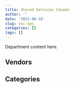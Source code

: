 ```yaml
---
title: Shared Services Canada
author: ''
date: '2022-08-18'
slug: ssc-spc
categories: []
tags: []
---
```


<script src="/rmarkdown-libs/htmlwidgets/htmlwidgets.js"></script>
<link href="/rmarkdown-libs/datatables-css/datatables-crosstalk.css" rel="stylesheet" />
<script src="/rmarkdown-libs/datatables-binding/datatables.js"></script>
<script src="/rmarkdown-libs/jquery/jquery-3.6.0.min.js"></script>
<link href="/rmarkdown-libs/dt-core-bootstrap/css/dataTables.bootstrap.min.css" rel="stylesheet" />
<link href="/rmarkdown-libs/dt-core-bootstrap/css/dataTables.bootstrap.extra.css" rel="stylesheet" />
<script src="/rmarkdown-libs/dt-core-bootstrap/js/jquery.dataTables.min.js"></script>
<script src="/rmarkdown-libs/dt-core-bootstrap/js/dataTables.bootstrap.min.js"></script>
<link href="/rmarkdown-libs/crosstalk/css/crosstalk.min.css" rel="stylesheet" />
<script src="/rmarkdown-libs/crosstalk/js/crosstalk.min.js"></script>
<script src="/rmarkdown-libs/htmlwidgets/htmlwidgets.js"></script>
<link href="/rmarkdown-libs/datatables-css/datatables-crosstalk.css" rel="stylesheet" />
<script src="/rmarkdown-libs/datatables-binding/datatables.js"></script>
<script src="/rmarkdown-libs/jquery/jquery-3.6.0.min.js"></script>
<link href="/rmarkdown-libs/dt-core-bootstrap/css/dataTables.bootstrap.min.css" rel="stylesheet" />
<link href="/rmarkdown-libs/dt-core-bootstrap/css/dataTables.bootstrap.extra.css" rel="stylesheet" />
<script src="/rmarkdown-libs/dt-core-bootstrap/js/jquery.dataTables.min.js"></script>
<script src="/rmarkdown-libs/dt-core-bootstrap/js/dataTables.bootstrap.min.js"></script>
<link href="/rmarkdown-libs/crosstalk/css/crosstalk.min.css" rel="stylesheet" />
<script src="/rmarkdown-libs/crosstalk/js/crosstalk.min.js"></script>

Department content here.

## Vendors

<div id="htmlwidget-1" style="width:100%;height:auto;" class="datatables html-widget"></div>
<script type="application/json" data-for="htmlwidget-1">{"x":{"style":"bootstrap","filter":"none","vertical":false,"data":[["<a href=\"/vendors/1019837_ontario/\">1019837 ONTARIO<\/a>","<a href=\"/vendors/2keys/\">2KEYS<\/a>","<a href=\"/vendors/3d_datacomm/\">3D DATACOMM<\/a>","<a href=\"/vendors/4plan_consulting/\">4PLAN CONSULTING<\/a>","<a href=\"/vendors/529040_ontario_and_880382/\">529040 ONTARIO AND 880382<\/a>","<a href=\"/vendors/accenture/\">ACCENTURE<\/a>","<a href=\"/vendors/access_2_networks/\">ACCESS 2 NETWORKS<\/a>","<a href=\"/vendors/adga_group/\">ADGA GROUP<\/a>","<a href=\"/vendors/adobe/\">ADOBE<\/a>","<a href=\"/vendors/adrm_technology_consulting/\">ADRM TECHNOLOGY CONSULTING<\/a>","<a href=\"/vendors/advanced_business_interiors/\">ADVANCED BUSINESS INTERIORS<\/a>","<a href=\"/vendors/advanced_chippewa_technologies/\">ADVANCED CHIPPEWA TECHNOLOGIES<\/a>","<a href=\"/vendors/altis_human_resources/\">ALTIS HUMAN RESOURCES<\/a>","<a href=\"/vendors/amazon/\">AMAZON<\/a>","<a href=\"/vendors/anixter_canada/\">ANIXTER CANADA<\/a>","<a href=\"/vendors/applied_electonics/\">APPLIED ELECTONICS<\/a>","<a href=\"/vendors/apption/\">APPTION<\/a>","<a href=\"/vendors/ari_financial_services/\">ARI FINANCIAL SERVICES<\/a>","<a href=\"/vendors/artemp_personnel_services/\">ARTEMP PERSONNEL SERVICES<\/a>","<a href=\"/vendors/asokan_business_interiors/\">ASOKAN BUSINESS INTERIORS<\/a>","<a href=\"/vendors/atlantic_business_interiors/\">ATLANTIC BUSINESS INTERIORS<\/a>","<a href=\"/vendors/attachmate/\">ATTACHMATE<\/a>","<a href=\"/vendors/avi_spl_canada/\">AVI SPL CANADA<\/a>","<a href=\"/vendors/b_l_associates/\">B L ASSOCIATES<\/a>","<a href=\"/vendors/bdo_canada/\">BDO CANADA<\/a>","<a href=\"/vendors/bell_and_howell_canada/\">BELL AND HOWELL CANADA<\/a>","<a href=\"/vendors/bell_canada/\">BELL CANADA<\/a>","<a href=\"/vendors/black_mcdonald/\">BLACK MCDONALD<\/a>","<a href=\"/vendors/blackberry/\">BLACKBERRY<\/a>","<a href=\"/vendors/bmc_software_canada/\">BMC SOFTWARE CANADA<\/a>","<a href=\"/vendors/bp_m_government_im_it_consulting/\">BP M GOVERNMENT IM IT CONSULTING<\/a>","<a href=\"/vendors/bragg_communications/\">BRAGG COMMUNICATIONS<\/a>","<a href=\"/vendors/brookfield_global_integrated_solutions/\">BROOKFIELD GLOBAL INTEGRATED SOLUTIONS<\/a>","<a href=\"/vendors/cache_computer_consulting/\">CACHE COMPUTER CONSULTING<\/a>","<a href=\"/vendors/calian/\">CALIAN<\/a>","<a href=\"/vendors/canadian_corps_of_commissionaires/\">CANADIAN CORPS OF COMMISSIONAIRES<\/a>","<a href=\"/vendors/canon/\">CANON<\/a>","<a href=\"/vendors/carahsoft_technology/\">CARAHSOFT TECHNOLOGY<\/a>","<a href=\"/vendors/cbci_telecom/\">CBCI TELECOM<\/a>","<a href=\"/vendors/cdw_canada/\">CDW CANADA<\/a>","<a href=\"/vendors/cellebrite/\">CELLEBRITE<\/a>","<a href=\"/vendors/cgi/\">CGI<\/a>","<a href=\"/vendors/channel_management_international/\">CHANNEL MANAGEMENT INTERNATIONAL<\/a>","<a href=\"/vendors/charron_human_resources/\">CHARRON HUMAN RESOURCES<\/a>","<a href=\"/vendors/cistel_technology/\">CISTEL TECHNOLOGY<\/a>","<a href=\"/vendors/citrix/\">CITRIX<\/a>","<a href=\"/vendors/click_networks/\">CLICK NETWORKS<\/a>","<a href=\"/vendors/closereach/\">CLOSEREACH<\/a>","<a href=\"/vendors/cnw_group/\">CNW GROUP<\/a>","<a href=\"/vendors/co_ven/\">CO VEN<\/a>","<a href=\"/vendors/cofomo/\">COFOMO<\/a>","<a href=\"/vendors/combat_networks/\">COMBAT NETWORKS<\/a>","<a href=\"/vendors/commvault_systems/\">COMMVAULT SYSTEMS<\/a>","<a href=\"/vendors/compucom_canada/\">COMPUCOM CANADA<\/a>","<a href=\"/vendors/computer_associates_canada/\">COMPUTER ASSOCIATES CANADA<\/a>","<a href=\"/vendors/compuware_of_canada/\">COMPUWARE OF CANADA<\/a>","<a href=\"/vendors/conexsys/\">CONEXSYS<\/a>","<a href=\"/vendors/coradix_technology_consulting/\">CORADIX TECHNOLOGY CONSULTING<\/a>","<a href=\"/vendors/cossette_communications/\">COSSETTE COMMUNICATIONS<\/a>","<a href=\"/vendors/csdc_systems/\">CSDC SYSTEMS<\/a>","<a href=\"/vendors/cytelligence/\">CYTELLIGENCE<\/a>","<a href=\"/vendors/dalhousie_university/\">DALHOUSIE UNIVERSITY<\/a>","<a href=\"/vendors/dalian_enterprises/\">DALIAN ENTERPRISES<\/a>","<a href=\"/vendors/decisive_technologies/\">DECISIVE TECHNOLOGIES<\/a>","<a href=\"/vendors/dell_computer/\">DELL COMPUTER<\/a>","<a href=\"/vendors/deloitte_and_touche/\">DELOITTE AND TOUCHE<\/a>","<a href=\"/vendors/diligens/\">DILIGENS<\/a>","<a href=\"/vendors/dls_technology/\">DLS TECHNOLOGY<\/a>","<a href=\"/vendors/dnr_consulting_group/\">DNR CONSULTING GROUP<\/a>","<a href=\"/vendors/donna_cona/\">DONNA CONA<\/a>","<a href=\"/vendors/eagle_professional_resources/\">EAGLE PROFESSIONAL RESOURCES<\/a>","<a href=\"/vendors/eclipsys_solutions/\">ECLIPSYS SOLUTIONS<\/a>","<a href=\"/vendors/ecole_de_langues_abce/\">ECOLE DE LANGUES ABCE<\/a>","<a href=\"/vendors/ecole_de_langues_la_cite/\">ECOLE DE LANGUES LA CITE<\/a>","<a href=\"/vendors/emcon_services/\">EMCON SERVICES<\/a>","<a href=\"/vendors/empowered_networks/\">EMPOWERED NETWORKS<\/a>","<a href=\"/vendors/entrust/\">ENTRUST<\/a>","<a href=\"/vendors/environics_research_group/\">ENVIRONICS RESEARCH GROUP<\/a>","<a href=\"/vendors/ernst_young/\">ERNST YOUNG<\/a>","<a href=\"/vendors/etico/\">ETICO<\/a>","<a href=\"/vendors/excel_human_resources/\">EXCEL HUMAN RESOURCES<\/a>","<a href=\"/vendors/fast_forward_french/\">FAST FORWARD FRENCH<\/a>","<a href=\"/vendors/fast_track_staffing/\">FAST TRACK STAFFING<\/a>","<a href=\"/vendors/fca_canada/\">FCA CANADA<\/a>","<a href=\"/vendors/fmc_professionals/\">FMC PROFESSIONALS<\/a>","<a href=\"/vendors/ford_motor_company/\">FORD MOTOR COMPANY<\/a>","<a href=\"/vendors/forrester_research/\">FORRESTER RESEARCH<\/a>","<a href=\"/vendors/gartner/\">GARTNER<\/a>","<a href=\"/vendors/general_motors/\">GENERAL MOTORS<\/a>","<a href=\"/vendors/genesis_integration/\">GENESIS INTEGRATION<\/a>","<a href=\"/vendors/glasshouse_systems/\">GLASSHOUSE SYSTEMS<\/a>","<a href=\"/vendors/global_knowledge/\">GLOBAL KNOWLEDGE<\/a>","<a href=\"/vendors/global_upholstery/\">GLOBAL UPHOLSTERY<\/a>","<a href=\"/vendors/goss_gilroy/\">GOSS GILROY<\/a>","<a href=\"/vendors/grand_toy/\">GRAND TOY<\/a>","<a href=\"/vendors/graybridge_international_consulting/\">GRAYBRIDGE INTERNATIONAL CONSULTING<\/a>","<a href=\"/vendors/haworth/\">HAWORTH<\/a>","<a href=\"/vendors/hewlett_packard/\">HEWLETT PACKARD<\/a>","<a href=\"/vendors/hitachi_data_systems/\">HITACHI DATA SYSTEMS<\/a>","<a href=\"/vendors/horizant/\">HORIZANT<\/a>","<a href=\"/vendors/hubspoke/\">HUBSPOKE<\/a>","<a href=\"/vendors/hypertec/\">HYPERTEC<\/a>","<a href=\"/vendors/i4c_information_technology/\">I4C INFORMATION TECHNOLOGY<\/a>","<a href=\"/vendors/ibiska_telecom/\">IBISKA TELECOM<\/a>","<a href=\"/vendors/ibm_canada/\">IBM CANADA<\/a>","<a href=\"/vendors/iceberg_networks/\">ICEBERG NETWORKS<\/a>","<a href=\"/vendors/ifathom/\">IFATHOM<\/a>","<a href=\"/vendors/info_tech_research_group/\">INFO TECH RESEARCH GROUP<\/a>","<a href=\"/vendors/inland_audio_visual/\">INLAND AUDIO VISUAL<\/a>","<a href=\"/vendors/inmarsat_solutions/\">INMARSAT SOLUTIONS<\/a>","<a href=\"/vendors/insa/\">INSA<\/a>","<a href=\"/vendors/integra_networks/\">INTEGRA NETWORKS<\/a>","<a href=\"/vendors/interactive_audio_visual/\">INTERACTIVE AUDIO VISUAL<\/a>","<a href=\"/vendors/international_safety_research/\">INTERNATIONAL SAFETY RESEARCH<\/a>","<a href=\"/vendors/ipsos/\">IPSOS<\/a>","<a href=\"/vendors/ipss/\">IPSS<\/a>","<a href=\"/vendors/iron_mountain/\">IRON MOUNTAIN<\/a>","<a href=\"/vendors/itex/\">ITEX<\/a>","<a href=\"/vendors/keydata_associates/\">KEYDATA ASSOCIATES<\/a>","<a href=\"/vendors/konica_minolta_business_solutions/\">KONICA MINOLTA BUSINESS SOLUTIONS<\/a>","<a href=\"/vendors/kpmg/\">KPMG<\/a>","<a href=\"/vendors/kyndryl_canada/\">KYNDRYL CANADA<\/a>","<a href=\"/vendors/l3harris/\">L3HARRIS<\/a>","<a href=\"/vendors/language_research_development_group/\">LANGUAGE RESEARCH DEVELOPMENT GROUP<\/a>","<a href=\"/vendors/lannick_contract_solutions/\">LANNICK CONTRACT SOLUTIONS<\/a>","<a href=\"/vendors/laurentian_technologies/\">LAURENTIAN TECHNOLOGIES<\/a>","<a href=\"/vendors/le_corps_canadien_des/\">LE CORPS CANADIEN DES<\/a>","<a href=\"/vendors/lumina_it/\">LUMINA IT<\/a>","<a href=\"/vendors/manpower_services_canada/\">MANPOWER SERVICES CANADA<\/a>","<a href=\"/vendors/maplesoft_consulting/\">MAPLESOFT CONSULTING<\/a>","<a href=\"/vendors/maxsys_staffing_and_consulting/\">MAXSYS STAFFING AND CONSULTING<\/a>","<a href=\"/vendors/mcafee_international/\">MCAFEE INTERNATIONAL<\/a>","<a href=\"/vendors/mdos_consulting/\">MDOS CONSULTING<\/a>","<a href=\"/vendors/media_q/\">MEDIA Q<\/a>","<a href=\"/vendors/messa_computing/\">MESSA COMPUTING<\/a>","<a href=\"/vendors/metocean_telematics/\">METOCEAN TELEMATICS<\/a>","<a href=\"/vendors/michael_wager_consulting/\">MICHAEL WAGER CONSULTING<\/a>","<a href=\"/vendors/micro_focus_canada/\">MICRO FOCUS CANADA<\/a>","<a href=\"/vendors/microsoft_canada/\">MICROSOFT CANADA<\/a>","<a href=\"/vendors/mindwire_systems/\">MINDWIRE SYSTEMS<\/a>","<a href=\"/vendors/mishkumi_technologies/\">MISHKUMI TECHNOLOGIES<\/a>","<a href=\"/vendors/mnp/\">MNP<\/a>","<a href=\"/vendors/modis_canada/\">MODIS CANADA<\/a>","<a href=\"/vendors/moore_canada/\">MOORE CANADA<\/a>","<a href=\"/vendors/mts_allstream/\">MTS ALLSTREAM<\/a>","<a href=\"/vendors/nattiq/\">NATTIQ<\/a>","<a href=\"/vendors/nav_canada/\">NAV CANADA<\/a>","<a href=\"/vendors/navpoint_consulting_group/\">NAVPOINT CONSULTING GROUP<\/a>","<a href=\"/vendors/newfound_recruiting/\">NEWFOUND RECRUITING<\/a>","<a href=\"/vendors/nisha_techonologies/\">NISHA TECHONOLOGIES<\/a>","<a href=\"/vendors/nissan_canada/\">NISSAN CANADA<\/a>","<a href=\"/vendors/nitam_solutions/\">NITAM SOLUTIONS<\/a>","<a href=\"/vendors/nortac_defence/\">NORTAC DEFENCE<\/a>","<a href=\"/vendors/northwestel/\">NORTHWESTEL<\/a>","<a href=\"/vendors/nova_networks/\">NOVA NETWORKS<\/a>","<a href=\"/vendors/onx_enterprise_solutions/\">ONX ENTERPRISE SOLUTIONS<\/a>","<a href=\"/vendors/openframe_technologies/\">OPENFRAME TECHNOLOGIES<\/a>","<a href=\"/vendors/opentext/\">OPENTEXT<\/a>","<a href=\"/vendors/oproma/\">OPROMA<\/a>","<a href=\"/vendors/optiv_canada_federal/\">OPTIV CANADA FEDERAL<\/a>","<a href=\"/vendors/oracle_canada/\">ORACLE CANADA<\/a>","<a href=\"/vendors/orangutech/\">ORANGUTECH<\/a>","<a href=\"/vendors/phaselock_systems_international/\">PHASELOCK SYSTEMS INTERNATIONAL<\/a>","<a href=\"/vendors/pitney_bowes/\">PITNEY BOWES<\/a>","<a href=\"/vendors/pleiad_canada/\">PLEIAD CANADA<\/a>","<a href=\"/vendors/portage_personnel/\">PORTAGE PERSONNEL<\/a>","<a href=\"/vendors/postmedia_network/\">POSTMEDIA NETWORK<\/a>","<a href=\"/vendors/pragmatic_conferencing/\">PRAGMATIC CONFERENCING<\/a>","<a href=\"/vendors/pricewaterhouse_coopers/\">PRICEWATERHOUSE COOPERS<\/a>","<a href=\"/vendors/printers_plus/\">PRINTERS PLUS<\/a>","<a href=\"/vendors/prologic_systems/\">PROLOGIC SYSTEMS<\/a>","<a href=\"/vendors/promaxis/\">PROMAXIS<\/a>","<a href=\"/vendors/prosci_canada/\">PROSCI CANADA<\/a>","<a href=\"/vendors/protak_consulting_group/\">PROTAK CONSULTING GROUP<\/a>","<a href=\"/vendors/purelogic/\">PURELOGIC<\/a>","<a href=\"/vendors/purespirit_solutions/\">PURESPIRIT SOLUTIONS<\/a>","<a href=\"/vendors/qmr/\">QMR<\/a>","<a href=\"/vendors/quantum_management_services/\">QUANTUM MANAGEMENT SERVICES<\/a>","<a href=\"/vendors/quintet_consulting/\">QUINTET CONSULTING<\/a>","<a href=\"/vendors/r_e_gilmore_investments/\">R E GILMORE INVESTMENTS<\/a>","<a href=\"/vendors/r2i/\">R2I<\/a>","<a href=\"/vendors/randstad/\">RANDSTAD<\/a>","<a href=\"/vendors/raymond_chabot_grant_thornton/\">RAYMOND CHABOT GRANT THORNTON<\/a>","<a href=\"/vendors/rogers/\">ROGERS<\/a>","<a href=\"/vendors/salesforce_canada/\">SALESFORCE CANADA<\/a>","<a href=\"/vendors/sap/\">SAP<\/a>","<a href=\"/vendors/sas_institute/\">SAS INSTITUTE<\/a>","<a href=\"/vendors/sasktel/\">SASKTEL<\/a>","<a href=\"/vendors/scalar_decisions/\">SCALAR DECISIONS<\/a>","<a href=\"/vendors/securekey_technologies/\">SECUREKEY TECHNOLOGIES<\/a>","<a href=\"/vendors/sensus_communication_solutions/\">SENSUS COMMUNICATION SOLUTIONS<\/a>","<a href=\"/vendors/shaw_cable/\">SHAW CABLE<\/a>","<a href=\"/vendors/shi_canada/\">SHI CANADA<\/a>","<a href=\"/vendors/si_systems/\">SI SYSTEMS<\/a>","<a href=\"/vendors/sierra_systems_group/\">SIERRA SYSTEMS GROUP<\/a>","<a href=\"/vendors/simex_defence/\">SIMEX DEFENCE<\/a>","<a href=\"/vendors/simplex_grinnell/\">SIMPLEX GRINNELL<\/a>","<a href=\"/vendors/softchoice/\">SOFTCHOICE<\/a>","<a href=\"/vendors/sra_staffing_solutions/\">SRA STAFFING SOLUTIONS<\/a>","<a href=\"/vendors/stoneworks_technologies/\">STONEWORKS TECHNOLOGIES<\/a>","<a href=\"/vendors/subaru_canada/\">SUBARU CANADA<\/a>","<a href=\"/vendors/synersolutions_technologies/\">SYNERSOLUTIONS TECHNOLOGIES<\/a>","<a href=\"/vendors/systematix_solutions/\">SYSTEMATIX SOLUTIONS<\/a>","<a href=\"/vendors/systemscope/\">SYSTEMSCOPE<\/a>","<a href=\"/vendors/tecsis/\">TECSIS<\/a>","<a href=\"/vendors/teknion/\">TEKNION<\/a>","<a href=\"/vendors/teksystems_canada/\">TEKSYSTEMS CANADA<\/a>","<a href=\"/vendors/telecom_computer_services/\">TELECOM COMPUTER SERVICES<\/a>","<a href=\"/vendors/telesat/\">TELESAT<\/a>","<a href=\"/vendors/telus_canada/\">TELUS CANADA<\/a>","<a href=\"/vendors/teramach_technologies/\">TERAMACH TECHNOLOGIES<\/a>","<a href=\"/vendors/tes_contract_services/\">TES CONTRACT SERVICES<\/a>","<a href=\"/vendors/testforce_systems/\">TESTFORCE SYSTEMS<\/a>","<a href=\"/vendors/thales/\">THALES<\/a>","<a href=\"/vendors/the_aim_group/\">THE AIM GROUP<\/a>","<a href=\"/vendors/the_it_broker/\">THE IT BROKER<\/a>","<a href=\"/vendors/the_ktl_group/\">THE KTL GROUP<\/a>","<a href=\"/vendors/the_mathworks/\">THE MATHWORKS<\/a>","<a href=\"/vendors/the_right_door_consulting/\">THE RIGHT DOOR CONSULTING<\/a>","<a href=\"/vendors/thomas_schmidt/\">THOMAS SCHMIDT<\/a>","<a href=\"/vendors/tiree/\">TIREE<\/a>","<a href=\"/vendors/toshiba_canada/\">TOSHIBA CANADA<\/a>","<a href=\"/vendors/totem_offisource/\">TOTEM OFFISOURCE<\/a>","<a href=\"/vendors/toyota_canada/\">TOYOTA CANADA<\/a>","<a href=\"/vendors/tpg_technology_consultants/\">TPG TECHNOLOGY CONSULTANTS<\/a>","<a href=\"/vendors/track24_canada/\">TRACK24 CANADA<\/a>","<a href=\"/vendors/transpolar_technology/\">TRANSPOLAR TECHNOLOGY<\/a>","<a href=\"/vendors/trm_technologies/\">TRM TECHNOLOGIES<\/a>","<a href=\"/vendors/tundra_technical_solutions/\">TUNDRA TECHNICAL SOLUTIONS<\/a>","<a href=\"/vendors/turtle_island_staffing/\">TURTLE ISLAND STAFFING<\/a>","<a href=\"/vendors/unisoft_international/\">UNISOFT INTERNATIONAL<\/a>","<a href=\"/vendors/unisys_canada/\">UNISYS CANADA<\/a>","<a href=\"/vendors/united_rentals_of_canada/\">UNITED RENTALS OF CANADA<\/a>","<a href=\"/vendors/university_of_new_brunswick/\">UNIVERSITY OF NEW BRUNSWICK<\/a>","<a href=\"/vendors/valcom_consulting/\">VALCOM CONSULTING<\/a>","<a href=\"/vendors/veritaaq_technology_house/\">VERITAAQ TECHNOLOGY HOUSE<\/a>","<a href=\"/vendors/veritas_technologies/\">VERITAS TECHNOLOGIES<\/a>","<a href=\"/vendors/vmware/\">VMWARE<\/a>","<a href=\"/vendors/westbury_national_show_systems/\">WESTBURY NATIONAL SHOW SYSTEMS<\/a>","<a href=\"/vendors/wolters_kluwer/\">WOLTERS KLUWER<\/a>","<a href=\"/vendors/workdynamics_technologies/\">WORKDYNAMICS TECHNOLOGIES<\/a>","<a href=\"/vendors/xerox/\">XEROX<\/a>","<a href=\"/vendors/zayo_canada/\">ZAYO CANADA<\/a>","<a href=\"/vendors/zycom/\">ZYCOM<\/a>"],[187716.31,10025148.3,86917.8,null,192476.19,null,2188013.17,5771787.96,1672299.14,4858808.45,170270.06,7372130.12,174923.31,null,174050.37,186332.92,null,110.26,0,54843.03,null,264715.13,1616921.14,1500286.03,13438.91,1904138.04,304375307.14,null,4638623.7,3356602.09,262675.51,2234837.59,null,null,552232.59,3191175.24,955365.99,4313987.3,3850654.67,2109875.07,924620.64,4982617.92,232696.89,null,375723.24,3676498.56,8778082.83,159652.74,4368.07,null,2448993.46,9680859.81,5421483.28,17417512.62,25648807.65,1841903.86,8012598.61,563970.12,31693.02,33808.32,2910136.99,null,1028150.35,12631083.6,13657648.86,1025412.19,1300709.97,67610.92,12431497.59,1576696.48,null,9758505.51,166977.51,null,61020,1856628.47,4699197.99,29816.85,24860,1852502.77,604998.73,182171.42,79575.66,477559.27,660968.6,null,106145.54,3202300.54,296930.57,301682.4,1311504.89,596104.37,28722.76,14690,null,null,null,16184058.48,13352102.73,68333.11,22995,47033.86,null,13104679.17,262086933.97,199697.64,null,38688.99,null,23000523.95,12941402.96,1198714.17,34708.16,207812.52,148241.88,10535266.33,326244.38,25676661.08,null,80229.75,null,1189623.32,148036.41,1852304.64,null,90802.61,563265.56,104281.34,17535.4,18961641.16,806796.83,5581358.08,338582.45,28250,392754.98,4839608.7,630042.11,8068408.92,97871568.83,500003.55,1076.69,301792.41,4839664.99,346902.21,4683492.08,null,26291.33,381135.84,null,1039836.53,656203.13,null,4194194.97,4205428.47,30437.75,16068158.75,null,null,null,52468.98,10331364.16,132746.75,90238.68,61571.37,48326.7,136764.21,68027.73,3720419.69,12465958.19,15497.75,119735.16,139212.71,150502.44,806654.84,1617447.98,72269.65,207799.47,2216102.62,33561,null,null,691339.03,168548.09,70484144.75,null,348626.23,1851502.64,4246354.76,396432.93,4403932.33,28452.93,523370.93,524171.49,9282300.11,276739.26,17372.46,214557.4,1733376.67,52226.5,17310685.56,null,null,null,null,null,null,16917561.62,9080687.54,16318695.96,96326049.56,24372030.47,16347784.33,11409.13,281563.06,1649774.74,641386.25,1015610.33,null,169876.94,null,1084556.6,1310214.78,null,7314.5,11807083.68,2807582.38,7378124.27,3674673.21,184909.97,3717.93,1243824.76,13353878.02,null,74212.87,319905.06,10271168.54,3219192.2,20016340.26,null,13797,47906.76,1541471.44,32020604.78,1423749.94],[206480.07,23044841.14,355116.65,9325.89,7720.6,24634,4124009.08,13469600.77,749190.01,6515079.46,548802.19,8432736.3,346398.36,null,83683.81,683638.36,null,null,0,348496.91,12920.25,457353.41,1312576.9,1500286.03,854691.6,1962773.07,350745453.49,null,2805409.13,7394756.31,629921.75,2234837.59,null,49330.03,8877613.69,3765014.53,1152397.93,3472992.85,6202125.04,4315412.75,974749.79,4184275.59,638888.64,null,97051.49,3631518.71,6910280.37,1060622.32,6931.93,921015.01,4273825.45,10015218.15,2929434.56,16846587.28,29535466.72,2122392.86,7057598.99,1060586.38,85668.2,98659.32,5650000,null,1024995.31,12042727.09,7151916.73,815336.03,1342859.88,291101.6,5576205.8,3612803.27,null,10347126.15,163144.07,null,null,4498636.88,5719818.91,83945.9,null,1097079.59,503521.69,119968.8,49268,312094.46,null,4379.78,71592.1,3297563.3,null,277053.49,1410415.46,1156642.68,null,null,301688.93,null,null,10003896.09,3214140.27,35019.49,null,1423936.45,86046.12,24090548.03,311852781.28,1367746.62,null,56701.42,452681.74,22975170.75,14386886.94,1101343.33,25561.26,null,null,11551663.32,215905.36,21372497.64,1455571.28,3647.34,1375479.55,4655873.68,null,2024269.81,174777.2,932771.33,null,17239.74,null,23355762.34,6580.73,1731180.36,1438641.56,null,null,4825009.55,556659.09,8275829.82,104395361.52,239464.76,277023.27,217480.71,6611085.94,346902.21,5563575.91,15785.52,68433.93,2467458.81,null,6656304.59,703508.93,null,4194194.97,4450446.3,8386.79,2405037.5,null,null,null,2091428.75,10433187.24,null,31262.93,47500.51,20556.22,135446.98,79329.46,3720419.69,15090610.73,61119.13,null,16592.67,75073.81,4778050.27,5688969.64,648516.57,132937.48,48865.61,null,null,null,700259.44,168548.09,51189456.92,null,371624.38,2033494.91,4298360.19,486574.29,4403932.33,560200.7,1118179.74,836400.47,9077378.26,142521.25,null,296186.21,1740850.27,null,6316898.53,null,null,60345.56,null,24995.6,152233.35,32803204.58,3395541.7,16193198.67,96061452.71,23095330.89,9889165.37,721127.18,768541.3,1761347.69,181849.78,3422135.45,95900.05,185114.96,281808.38,1034357.37,314282.16,null,7314.5,19470261.12,2701195.52,3967724.1,294988.57,235986.5,null,1243824.76,13118027.17,null,74212.87,435506.63,11478397.97,2588666.2,9377601.57,22265.14,null,7240.4,3455692.47,31243417.15,1618297.19],[22621.92,37660485.93,121505.38,null,4276982.03,null,1145700.94,7574388.27,null,7450274.1,372632.31,3841243.32,437523.42,275000,184133.95,802353.17,165883.24,null,5873.62,310059.75,null,513356.36,1039370.7,1504396.41,871268.97,1123046.4,330751107.38,23342.33,4666255.82,16996790.66,2181049.56,2241514.85,1523.59,51522.47,11971113.44,4004011.34,1202226.48,11516948.55,6387348.87,10213427.82,1411328.52,6711662.38,282537.8,null,124656.43,3419096.87,13709666.43,881063.64,null,3178624.99,4287211.9,8851342.72,4005657.67,5614412.3,29599560.11,2913628.01,485998.99,510815.82,null,43363.16,2739863.01,6293.91,1330352.54,16704056.37,7949114.83,3169155,1466097.35,515726.9,267068.55,3271508.38,6027297.02,6877034.44,340125.35,9521.08,null,4043327.43,2856775.25,null,123121.41,1088460.62,542840.7,92038.26,83216.73,72406.22,null,209711.9,428442.04,6383628.21,262680.93,1781998.8,4243985.24,1839580.84,16072,null,27572.87,30364.24,24998.93,10941568.33,7142662.29,67971.5,null,385927.59,214237.27,28401829.75,270909512.18,784097.29,36698.45,69230.22,171227.93,23038116.42,26728585.15,367629.76,24841.2,null,null,10431222.5,65115.69,11448962.54,2561245.62,9934.24,7627659.32,8334013.28,null,2030250,262529.24,1709928.28,null,65733.56,null,26780827.77,8554.29,null,1670151.4,null,32996,4838228.76,634033.56,8292892.78,162894497.16,256677.19,6711.5,78671.8,6585424.52,347852.63,8387424.93,61137.55,42607.4,281127.54,null,496440.91,141502.52,16104.76,4205685.92,4452089.29,36622.69,5157511.85,62091.34,199795.51,24385.83,5923117.08,11503497.69,107209.75,88950.3,47630.65,null,198668.42,79709.2,3730612.62,15343502.78,22130.39,null,14366.1,60861.8,10158950.01,576329.97,838266.27,182866.1,null,null,null,745306.73,674221.72,98819.97,27148210.79,null,3351236.43,1990088.8,4277236.75,179819.44,4415997.9,226556.28,1121243.24,599040.19,2990156.95,142521.25,null,349504.23,2612547.68,215218.67,12275358.97,201512.59,4932.79,54260.47,24747,null,176441.8,32716019.75,6088252.31,21351179.71,91119392.17,32996231.27,14852605.66,241211.46,60318.02,1611819.65,898751.9,839635.01,66356.9,120314.46,403278.57,1071220.27,null,12163.44,7334.54,20516665.21,2708596.06,3415995.29,185573.44,236633.04,null,1247232.5,13075422.34,111324.14,58438.18,436699.8,6733606.56,2595758.44,9483211.88,44530.28,13560,8728.99,3027200.17,30165375.01,1804588.47],[44153.12,38504560.49,30246.64,null,4143628.29,null,913635.18,7525773.2,null,4887101.75,1219755.57,16121424.38,690423.44,242577.05,414763.85,95322.61,63732.76,null,34122.96,189720.08,null,714726.79,935976.67,2908141.13,868888.46,1481045.71,323775724.86,null,7240080.99,22307890.51,2062301.8,2240969.74,23823.41,null,11772521.29,4010854.7,1053820.14,12146126.11,1966819.88,8061019.39,1931210,7184090.34,830497.86,43368.61,45502.36,12574462.83,32252106.85,380205,null,null,2917634.99,5214957.56,4002921.19,12682135.86,29518687,2470595.28,51001.96,209188.54,null,36769.07,null,6276.71,2745424.14,21708368.37,10156702.49,4641779.63,773468.69,913362.62,712885.04,1926323.55,6200162.5,9285212.01,121284.99,8413.97,null,4093300.76,4723623.47,null,393684.85,643174.7,169579.64,225963.18,83840.92,35638.95,null,null,100908.74,8320856.94,null,33144.33,4617405.8,49191.86,null,23461.63,49253.43,241249.8,null,15023344.76,15154538.25,133724.47,null,231580.13,213651.93,18568287.59,294072206.44,1005508.59,800.29,111147.35,null,22975170.75,40979113.22,683493.17,5097.96,null,null,7290314.53,176187.57,14507653.65,2554247.68,13456,7606818.72,9697900.39,null,2150380.92,null,2457292.19,null,51270.98,null,20926663.65,33761.26,null,2088850.75,10000,null,7189727.33,906789.47,10134628.44,174490675.86,53624.86,null,528891.04,1685465.23,346902.21,7287581.63,null,null,null,363297.58,557443.12,null,null,5760544.47,5060503.24,29930.55,9272007.54,5143.66,168304.24,369074.09,5009133.35,10173041.69,568205.33,57135.24,19911.17,711.07,118815.24,59275.6,null,12501432.51,20262.82,null,25633.64,452905.13,9716747.73,1537263.41,970718.94,211512.67,null,null,43951.8,3592582.85,619933.3,39324,27096059.78,2174090.08,1820411.17,1923009.78,4265550.31,56885.51,4495880.28,53487.05,1118179.74,353208.95,543483.86,146797.17,null,348549.3,1568593.94,null,18662457.87,null,64302.45,29079.84,37290,null,341569.48,23442264.75,7093937.82,25001311.09,84956416.53,46795644.88,9151659.98,191971.33,null,2069697.16,1504578.73,548758.28,74156.99,142171.38,281435.95,null,null,null,7314.5,15464232.4,null,3249720.17,80099.07,51076.53,62868,2599475.64,13039697.15,487943.11,8848.94,218349.9,4807866.62,2588666.2,33398312.79,11327.14,null,13370.38,1898355.33,12290089.52,2229900.91]],"container":"<table class=\"table table-striped table-hover row-border order-column display\">\n  <thead>\n    <tr>\n      <th>Vendor<\/th>\n      <th>2017-2018<\/th>\n      <th>2018-2019<\/th>\n      <th>2019-2020<\/th>\n      <th>2020-2021<\/th>\n    <\/tr>\n  <\/thead>\n<\/table>","options":{"order":[[4,"desc"]],"pageLength":10,"autoWidth":true,"columnDefs":[{"targets":1,"render":"function(data, type, row, meta) {\n    return type !== 'display' ? data : DTWidget.formatCurrency(data, \"$\", 2, 3, \",\", \".\", true, null);\n  }"},{"targets":2,"render":"function(data, type, row, meta) {\n    return type !== 'display' ? data : DTWidget.formatCurrency(data, \"$\", 2, 3, \",\", \".\", true, null);\n  }"},{"targets":3,"render":"function(data, type, row, meta) {\n    return type !== 'display' ? data : DTWidget.formatCurrency(data, \"$\", 2, 3, \",\", \".\", true, null);\n  }"},{"targets":4,"render":"function(data, type, row, meta) {\n    return type !== 'display' ? data : DTWidget.formatCurrency(data, \"$\", 2, 3, \",\", \".\", true, null);\n  }"},{"width":"16%","targets":[1,2,3,4]},{"className":"dt-right","targets":[1,2,3,4]}],"orderClasses":false}},"evals":["options.columnDefs.0.render","options.columnDefs.1.render","options.columnDefs.2.render","options.columnDefs.3.render"],"jsHooks":[]}</script>

## Categories

<div id="htmlwidget-2" style="width:100%;height:auto;" class="datatables html-widget"></div>
<script type="application/json" data-for="htmlwidget-2">{"x":{"style":"bootstrap","filter":"none","vertical":false,"data":[["<a href=\"/categories/1_facilities_and_construction/\">Facilities and construction<\/a>","<a href=\"/categories/10_office_management/\">Office management<\/a>","<a href=\"/categories/2_professional_services/\">Professional services<\/a>","<a href=\"/categories/3_information_technology/\">Information technology<\/a>","<a href=\"/categories/4_medical/\">Medical<\/a>","<a href=\"/categories/5_transportation_and_logistics/\">Transportation and logistics<\/a>","<a href=\"/categories/6_industrial_products_and_services/\">Industrial products and services<\/a>","<a href=\"/categories/7_travel/\">Travel<\/a>","<a href=\"/categories/8_security_and_protection/\">Security and protection<\/a>","<a href=\"/categories/9_human_capital/\">Human capital<\/a>",null],[35225523.03,2183241.46,48608413.96,1463930704.98,62408.76,2604416.76,43297220.83,92589.92,4710492.44,11165524.02,654286.17],[34807416.15,4178443.13,60211048.53,1537138816.65,49369.04,1645149.46,43745394.09,324959.34,4431976.88,14801897.36,405049.89],[34900123.92,4056747.44,105859191.53,1520748021.3,52436.64,1656379.76,44815489.15,null,4557942.46,43479339.71,null],[38083757.43,3845555.95,129969287.03,1605013939.52,8739.44,246645.22,44315725.57,null,5917587.51,45834440.04,173448.06]],"container":"<table class=\"table table-striped table-hover row-border order-column display\">\n  <thead>\n    <tr>\n      <th>Category<\/th>\n      <th>2017-2018<\/th>\n      <th>2018-2019<\/th>\n      <th>2019-2020<\/th>\n      <th>2020-2021<\/th>\n    <\/tr>\n  <\/thead>\n<\/table>","options":{"order":[[4,"desc"]],"dom":"t","pageLength":30,"autoWidth":true,"columnDefs":[{"targets":1,"render":"function(data, type, row, meta) {\n    return type !== 'display' ? data : DTWidget.formatCurrency(data, \"$\", 2, 3, \",\", \".\", true, null);\n  }"},{"targets":2,"render":"function(data, type, row, meta) {\n    return type !== 'display' ? data : DTWidget.formatCurrency(data, \"$\", 2, 3, \",\", \".\", true, null);\n  }"},{"targets":3,"render":"function(data, type, row, meta) {\n    return type !== 'display' ? data : DTWidget.formatCurrency(data, \"$\", 2, 3, \",\", \".\", true, null);\n  }"},{"targets":4,"render":"function(data, type, row, meta) {\n    return type !== 'display' ? data : DTWidget.formatCurrency(data, \"$\", 2, 3, \",\", \".\", true, null);\n  }"},{"width":"16%","targets":[1,2,3,4]},{"className":"dt-right","targets":[1,2,3,4]}],"orderClasses":false,"lengthMenu":[10,25,30,50,100]}},"evals":["options.columnDefs.0.render","options.columnDefs.1.render","options.columnDefs.2.render","options.columnDefs.3.render"],"jsHooks":[]}</script>
